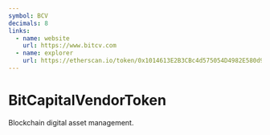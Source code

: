 ```yaml
---
symbol: BCV
decimals: 8
links:
  - name: website
    url: https://www.bitcv.com
  - name: explorer
    url: https://etherscan.io/token/0x1014613E2B3CBc4d575054D4982E580d9b99d7B1
---
```


# BitCapitalVendorToken

Blockchain digital asset management.
